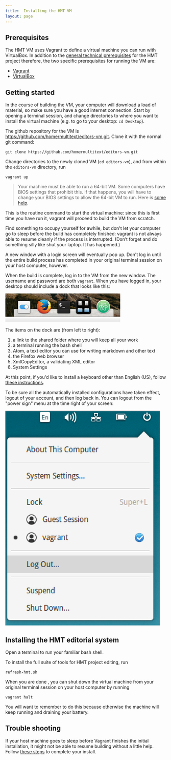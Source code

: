 ```yaml
---
title:  Installing the HMT VM
layout: page
---
```







## Prerequisites ##

The HMT VM uses Vagrant to define a virtual machine you can run with  VirtualBox.  In addition to the [general technical prerequisites](http://homermultitext.github.io/hmt-docs/tech/) for the HMT project therefore, the two specific prerequisites for running the VM are:

- [Vagrant](https://www.vagrantup.com/)
- [VirtualBox](https://www.virtualbox.org/)


## Getting started ##

In the course of building the VM, your computer will download a load of material, so make sure you have a good internet connection.  Start by opening a terminal session, and change directories to where you want to install the virtual machine (e.g. to go to your desktop: `cd Desktop`).

The  github repository for the VM is <https://github.com/homermultitext/editors-vm.git>.  Clone it with the normal git command:

    git clone https://github.com/homermultitext/editors-vm.git

Change directories to the newly cloned VM (`cd editors-vm`), and from within the `editors-vm` directory, run

    vagrant up

> Your machine must be able to run a 64-bit VM.  Some computers have BIOS settings that prohibit this.  If that happens, you will have to change your BIOS settings to allow the 64-bit VM to run.  Here is [some help](../bios).


This is the routine command to start the virtual machine: since this is first time you have run it, vagrant will proceed to build the VM from scratch.

Find something to occupy yourself for awhile, but don't let your computer go to sleep before the build has completely finished:  vagrant is not always able to resume cleanly if the process is interrupted.  (Don’t forget and do something silly like shut your laptop. It has happened.)

A new window with a login screen will eventually pop up.  Don't log in until the entire build process has completed in your original terminal session on your host computer, however.

When the build is complete, log in to the VM from the new window. The username and password are both `vagrant`.  When you have logged in, your desktop should include a dock that looks like this:


![dock](../imgs/yourdock.png)

The items on the dock are (from left to right):

1. a link to the shared folder where you will keep all your work
2. a terminal running the bash shell
3. Atom, a text editor you can use for writing markdown and other text
4. the Firefox web browser
5. XmlCopyEditor, a validating XML editor
6. System Settings

At this point, if you'd like to install a keyboard other than English (US), follow [these instructions](../keyboard).

To be sure all the automatically installed configurations have taken effect, logout of your account, and then log back in.  You can logout from the "power sign" menu at the time right of your screen:


![logout](../imgs/logout.png)


## Installing the HMT editorial system ##





Open a terminal to run your familiar bash shell.




To install the full suite of tools for HMT project editing, run

    refresh-hmt.sh


When you are done , you can shut down the virtual machine from your original terminal session on your host computer by running

    vagrant halt

You will want to remember to do this because otherwise the machine will keep running and draining your battery.


## Trouble shooting ##


If your host machine goes to sleep before Vagrant finishes the initial installation, it might not be able to resume building without a little help.  Follow [these steps](../resume-vagrant-up) to complete your install.

